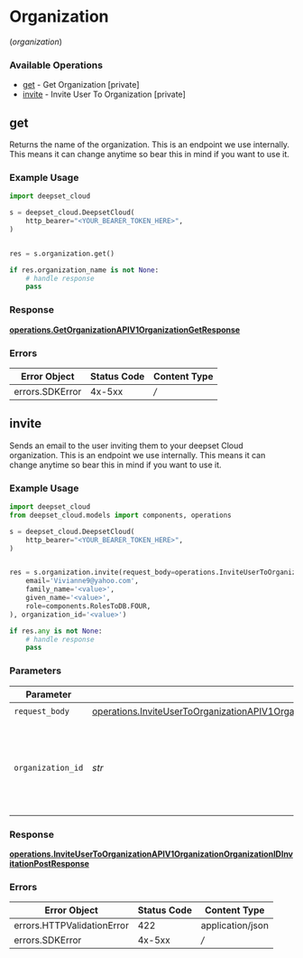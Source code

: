 # Organization
(*organization*)

### Available Operations

* [get](#get) - Get Organization [private]
* [invite](#invite) - Invite User To Organization [private]

## get

Returns the name of the organization. This is an endpoint we use internally. This means it can change anytime so bear this in mind if you want to use it.

### Example Usage

```python
import deepset_cloud

s = deepset_cloud.DeepsetCloud(
    http_bearer="<YOUR_BEARER_TOKEN_HERE>",
)


res = s.organization.get()

if res.organization_name is not None:
    # handle response
    pass

```


### Response

**[operations.GetOrganizationAPIV1OrganizationGetResponse](../../models/operations/getorganizationapiv1organizationgetresponse.md)**
### Errors

| Error Object    | Status Code     | Content Type    |
| --------------- | --------------- | --------------- |
| errors.SDKError | 4x-5xx          | */*             |

## invite

Sends an email to the user inviting them to your deepset Cloud organization. This is an endpoint we use internally. This means it can change anytime so bear this in mind if you want to use it.

### Example Usage

```python
import deepset_cloud
from deepset_cloud.models import components, operations

s = deepset_cloud.DeepsetCloud(
    http_bearer="<YOUR_BEARER_TOKEN_HERE>",
)


res = s.organization.invite(request_body=operations.InviteUserToOrganizationAPIV1OrganizationOrganizationIDInvitationPostInvitationRequest(
    email='Vivianne9@yahoo.com',
    family_name='<value>',
    given_name='<value>',
    role=components.RolesToDB.FOUR,
), organization_id='<value>')

if res.any is not None:
    # handle response
    pass

```

### Parameters

| Parameter                                                                                                                                                                                                              | Type                                                                                                                                                                                                                   | Required                                                                                                                                                                                                               | Description                                                                                                                                                                                                            |
| ---------------------------------------------------------------------------------------------------------------------------------------------------------------------------------------------------------------------- | ---------------------------------------------------------------------------------------------------------------------------------------------------------------------------------------------------------------------- | ---------------------------------------------------------------------------------------------------------------------------------------------------------------------------------------------------------------------- | ---------------------------------------------------------------------------------------------------------------------------------------------------------------------------------------------------------------------- |
| `request_body`                                                                                                                                                                                                         | [operations.InviteUserToOrganizationAPIV1OrganizationOrganizationIDInvitationPostInvitationRequest](../../models/operations/inviteusertoorganizationapiv1organizationorganizationidinvitationpostinvitationrequest.md) | :heavy_check_mark:                                                                                                                                                                                                     | N/A                                                                                                                                                                                                                    |
| `organization_id`                                                                                                                                                                                                      | *str*                                                                                                                                                                                                                  | :heavy_check_mark:                                                                                                                                                                                                     | A unique identifier of the organization. You can obtain it from Get Organization.                                                                                                                                      |


### Response

**[operations.InviteUserToOrganizationAPIV1OrganizationOrganizationIDInvitationPostResponse](../../models/operations/inviteusertoorganizationapiv1organizationorganizationidinvitationpostresponse.md)**
### Errors

| Error Object               | Status Code                | Content Type               |
| -------------------------- | -------------------------- | -------------------------- |
| errors.HTTPValidationError | 422                        | application/json           |
| errors.SDKError            | 4x-5xx                     | */*                        |
